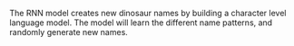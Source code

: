 The RNN model creates new dinosaur names by building a character level language model. The model will learn the different name patterns, and randomly generate new names.
